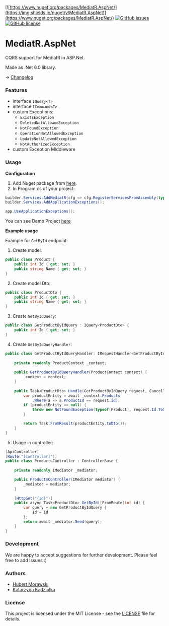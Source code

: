 [![https://www.nuget.org/packages/MediatR.AspNet/](https://img.shields.io/nuget/v/MediatR.AspNet)](https://www.nuget.org/packages/MediatR.AspNet/)
[![GitHub issues](https://img.shields.io/github/issues/MossPiglets/MediatR.AspNet)](https://GitHub.com/MossPiglets/MediatR.AspNet/issues/)
[![GitHub license](https://img.shields.io/github/license/MossPiglets/MediatR.AspNet.svg)](https://github.com/MossPiglets/MediatR.AspNet/blob/master/LICENSE)

# MediatR.AspNet

CQRS support for MediatR in ASP.Net.

Made as .Net 6.0 library.

-> [Changelog](https://github.com/MossPiglets/MediatR.AspNet/blob/develop/CHANGELOG.md)

### Features

- interface `IQuery<T>`
- interface `ICommand<T>`
- custom Exceptions:
    - `ExistsException`
    - `DeletedNotAllowedException`
    - `NotFoundException`
    - `OperationNotAllowedException`
    - `UpdateNotAllowedException`
    - `NotAuthorizedException`
- custom Exception Middleware

### Usage
**Configuration**

1. Add Nuget package from [here](https://www.nuget.org/packages/MediatR.AspNet/).
2. In Program.cs of your project:
```csharp
builder.Services.AddMediatR(cfg => cfg.RegisterServicesFromAssembly(typeof(Program).Assembly));
builder.Services.AddApplicationExceptions();

app.UseApplicationExceptions();
```
You can see Demo Project [here](https://github.com/MossPiglets/MediatR.AspNet/tree/develop/MediatR.AspNet/Demo)

**Example usage**

Example for `GetById` endpoint:

1. Create model:
```csharp
public class Product {
    public int Id { get; set; }
    public string Name { get; set; }
}
```
2. Create model Dto:
```csharp
public class ProductDto {
    public int Id { get; set; }
    public string Name { get; set; }
}
```
3. Create `GetByIdQuery`:
```csharp
public class GetProductByIdQuery : IQuery<ProductDto> {
    public int Id { get; set; }
}
```
4. Create `GetByIdQueryHandler`:
```csharp
public class GetProductByIdQueryHandler: IRequestHandler<GetProductByIdQuery, ProductDto> {
        
    private readonly ProductContext _context;
        
    public GetProductByIdQueryHandler(ProductContext context) {
        _context = context;
    }
        
    public Task<ProductDto> Handle(GetProductByIdQuery request, CancellationToken cancellationToken) {
        var productEntity = await _context.Products
            .Where(a => a.ProductId == request.id);
        if (productEntity == null) {
            throw new NotFoundException(typeof(Product), request.Id.ToString());
        }

        return Task.FromResult(productEntity.toDto());
    }
}
```
5. Usage in controller:
```csharp
[ApiController]
[Route("[controller]")]
public class ProductsController : ControllerBase {
        
    private readonly IMediator _mediator;

    public ProductsController(IMediator mediator) {
        _mediator = mediator;
    }
        
    [HttpGet("{id}")]
    public async Task<ProductDto> GetById([FromRoute]int id) {
        var query = new GetProductByIdQuery {
            Id = id
        };
        return await _mediator.Send(query);
    }
}
```

### Development
We are happy to accept suggestions for further development. Please feel free to add Issues :)

### Authors
- [Hubert Morawski](https://github.com/Morasiu)
- [Katarzyna Kądziołka](https://github.com/Katarzyna-Kadziolka)

### License
This project is licensed under the MIT License - see the [LICENSE](https://raw.githubusercontent.com/MossPiglets/MediatR.AspNet/develop/LICENSE) file for details.
